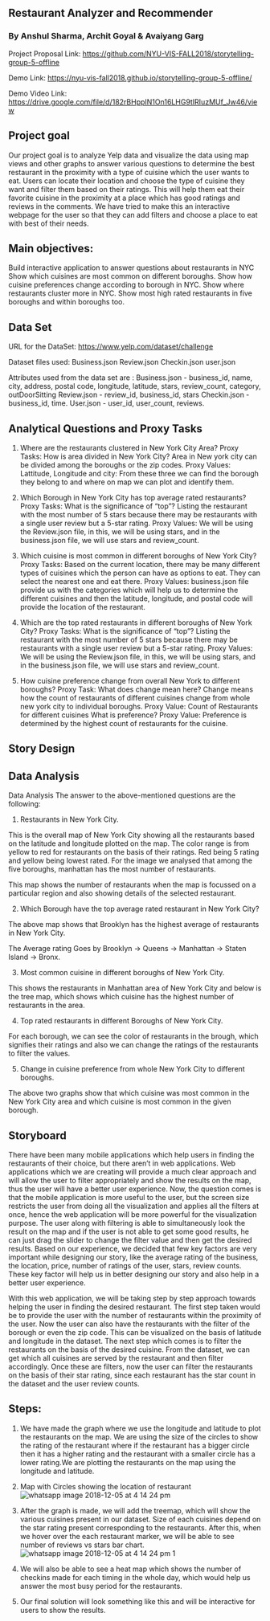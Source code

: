 ## Restaurant Analyzer and Recommender
### By Anshul Sharma, Archit Goyal & Avaiyang Garg

Project Proposal Link: https://github.com/NYU-VIS-FALL2018/storytelling-group-5-offline

Demo Link: https://nyu-vis-fall2018.github.io/storytelling-group-5-offline/

Demo Video Link: https://drive.google.com/file/d/182rBHppIN1On16LHG9tIRIuzMUf_Jw46/view

                                                             
## Project goal
Our project goal is to analyze Yelp data and visualize the data using map views and other graphs to answer various questions to determine the best restaurant in the proximity with a type of cuisine which the user wants to eat. Users can locate their location and choose the type of cuisine they want and filter them based on their ratings. This will help them eat their favorite cuisine in the proximity at a place which has good ratings and reviews in the comments. We have tried to make this an interactive webpage for the user so that they can add filters and choose a place to eat with best of their needs.

## Main objectives:

Build interactive application to answer questions about restaurants in NYC
Show which cuisines are most common on different boroughs.
Show how cuisine preferences change according to borough in NYC.
Show where restaurants cluster more in NYC.
Show most high rated restaurants in five boroughs and within boroughs too.


## Data Set

URL for the DataSet: https://www.yelp.com/dataset/challenge

Dataset files used:
Business.json
Review.json 
Checkin.json
user.json

Attributes used from the data set are :
Business.json - business_id, name, city, address, postal code, longitude, latitude, stars, review_count, category, outDoorSitting
Review.json - review_id, business_id, stars 
Checkin.json - business_id, time.
User.json - user_id, user_count, reviews.

## Analytical Questions and Proxy Tasks
	
1. Where are the restaurants clustered in New York City Area?
Proxy Tasks: 
How is area divided in New York City? Area in New york city can be divided among the boroughs or the zip codes.
Proxy Values:
Lattitude, Longitude and city: From these three we can find the borough they belong to and where on map we can plot and identify them.

2. Which Borough in New York City has top average rated restaurants? 
Proxy Tasks: 
What is the significance of “top”? Listing the restaurant with the most number of 5 stars because there may be restaurants with a single user review but a 5-star rating.
Proxy Values: 
We will be using the Review.json file, in this, we will be using stars, and in the business.json file, we will use stars and review_count.

3. Which cuisine is most common in different boroughs of New York City?
Proxy Tasks:
Based on the current location, there may be many different types of cuisines which the person can have as options to eat. They can select the nearest one and eat there.
Proxy Values: 
business.json file provide us with the categories which will help us to determine the different cuisines and then the latitude, longitude, and postal code will provide the location of the restaurant.

4. Which are the top rated restaurants in different boroughs of New York City?
Proxy Tasks:
What is the significance of “top”? Listing the restaurant with the most number of 5 stars because there may be restaurants with a single user review but a 5-star rating.
Proxy Values: 
We will be using the Review.json file, in this, we will be using stars, and in the business.json file, we will use stars and review_count.

5. How cuisine preference change from overall New York to different boroughs?
Proxy Task:
What does change mean here? Change means how the count of restaurants of different cuisines change from whole new york city to individual boroughs.
Proxy Value: Count of Restaurants for different cuisines
What is preference?
Proxy Value: Preference is determined by the highest count of restaurants for the cuisine.

## Story Design
## Data Analysis
Data Analysis
The answer to the above-mentioned questions are the following:

1. Restaurants in New York City.




This is the overall map of New York City showing all the restaurants based on the latitude and longitude plotted on the map. The color range is from yellow to red for restaurants on the basis of their ratings. Red being 5 rating and yellow being lowest rated. For the image we analysed that among the five boroughs, manhattan has the most number of restaurants.


This map shows the number of restaurants when the map is focussed on a particular region and also showing details of the selected restaurant.


2. Which Borough have the top average rated restaurant in New York City?

The above map shows that Brooklyn has the highest average of restaurants in New York City.

The Average rating Goes by Brooklyn -> Queens -> Manhattan -> Staten Island -> Bronx.




3. Most common cuisine in different boroughs of New York City.



This shows the restaurants in Manhattan area of New York City and below is the tree map, which shows which cuisine has the highest number of restaurants in the area.


4. Top rated restaurants in different Boroughs of New York City.


For each borough, we can see the color of restaurants in the brough, which signifies their ratings and also we can change the ratings of the restaurants to filter the values.


5. Change in cuisine preference from whole New York City to different boroughs.



The above two graphs show that which cuisine was most common in the New York City area and which cuisine is most common in the  given borough.

## Storyboard
There have been many mobile applications which help users in finding the restaurants of their choice, but there aren’t in web applications. Web applications which we are creating will provide a much clear approach and will allow the user to filter appropriately and show the results on the map, thus the user will have a better user experience. Now, the question comes is that the mobile application is more useful to the user, but the screen size restricts the user from doing all the visualization and applies all the filters at once, hence the web application will be more powerful for the visualization purpose. The user along with filtering is able to simultaneously look the result on the map and if the user is not able to get some good results, he can just drag the slider to change the filter value and then get the desired results. Based on our experience, we decided that few key factors are very important while designing our story, like the average rating of the business, the location, price, number of ratings of the user, stars, review counts. These key factor will help us in better designing our story and also help in a better user experience. 

With this web application, we will be taking step by step approach towards helping the user in finding the desired restaurant. The first step taken would be to provide the user with the number of restaurants within the proximity of the user. Now the user can also have the restaurants with the filter of the borough or even the zip code. This can be visualized on the basis of latitude and longitude in the dataset. The next step which comes is to filter the restaurants on the basis of the desired cuisine. From the dataset, we can get which all cuisines are served by the restaurant and then filter accordingly. Once these are filters, now the user can filter the restaurants on the basis of their star rating, since each restaurant has the star count in the dataset and the user review counts. 

## Steps:

1. We have made the graph where we use the longitude and latitude to plot the restaurants on the map. We are using the size of the circles to show the rating of the restaurant where if the restaurant has a bigger circle then it has a higher rating and the restaurant with a smaller circle has a lower rating.We are plotting the restaurants on the map using the longitude and latitude.
2. Map with Circles showing the location of restaurant
![whatsapp image 2018-12-05 at 4 14 24 pm](https://user-images.githubusercontent.com/32939619/49546011-45dde200-f8ad-11e8-88e3-bed24684b1fe.jpeg)

3. After the graph is made, we will add the treemap, which will show the various cuisines present in our dataset. Size of each cuisines depend on the star rating present corresponding to the restaurants. After this, when we hover over the each restaurant marker, we will be able to see number of reviews vs stars bar chart.
![whatsapp image 2018-12-05 at 4 14 24 pm 1](https://user-images.githubusercontent.com/32939619/49546010-45dde200-f8ad-11e8-93ee-a151f49ed688.jpeg)
4. We will also be able to see a heat map which shows the number of checkins made for each timing in the whole day, which would help us answer the most busy period for the restaurants.
5. Our final solution will look something like this and will be interactive for users to show the results.

